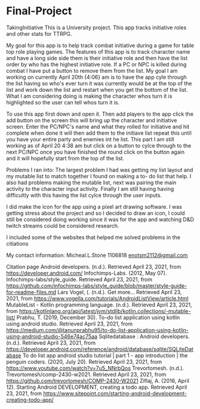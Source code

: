 # Final-Project

TakingInitiative
This is a University project. This app tracks initiative roles and other stats for TTRPG.

My goal for this app is to help track combat initiative during a game for table top role playing games. The features of this app is to track character name and have a long side side them is their initiative role and then have the list order by who has the highest initiative role. If a PC or NPC is killed during combat I have put a button to remove them from the list. My goal I am working on currently April 20th {4:06} am is to have the app cyle through the list having so who's ever turn it was currently would be at the top of the list and work down the list and restart when you get the bottom of the list. What I am considering doing is making the character whos turn it is highlighted so the user can tell whos turn it is.

To use this app first down and open it. Then add players to the app click the add button on the screen this will bring up the character and initiative screen. Enter the PC/NPC's name and what they rolled for initiative and hit complete when done it will then add them to the initiave list repeat this until you have your entire party and enemies int he list. This part I am still working as of April 20 4:38 am but click on a button to cylce through to the next PC/NPC once you have finished the round click on the button again and it will hopefully start from the top of the list.

Problems I ran into: The largest problem I had was getting my list layout and my mutable list to match together I found on making a to- do list that help. I also had problems making the mutable list, next was pairing the main activity to the character input activity. Finally I am still having having difficultly with this having the list cylce through the user inputs.

I did make the icon for the app using a pixel art drawing software. I was getting stress about the project and so I decided to draw an icon, I could still be considered doing working since it was for the app and watching D&D twitch streams could be considered research.

I included some of the websites that helped me solved problems in the citiations 

My contact information:
Micheal.L.Stone
1106818
enotsm2112@gmail.com

Citation page
Android developers. (n.d.). Retrieved April 23, 2021, from https://developer.android.com/ Infochimps-Labs. (2012, May 07). Infochimps-labs/style_guide. Retrieved April 23, 2021, from https://github.com/infochimps-labs/style_guide/blob/master/style-guide-for-readme-files.md Lars Vogel, (. (n.d.). Get more... Retrieved April 23, 2021, from https://www.vogella.com/tutorials/AndroidListView/article.html MutableList - Kotlin programming language. (n.d.). Retrieved April 23, 2021, from https://kotlinlang.org/api/latest/jvm/stdlib/kotlin.collections/-mutable-list/ Prabhu, T. (2019, December 30). To-do list application using kotlin using android studio. Retrieved April 23, 2021, from https://medium.com/@tanunprabhu95/to-do-list-application-using-kotlin-using-android-studio-546e74ac75aa Sqlitedatabase : Android developers. (n.d.). Retrieved April 23, 2021, from https://developer.android.com/reference/android/database/sqlite/SQLiteDatabase To do list app android studio tutorial | part 1 - app introduction | the penguin coders. (2020, July 20). Retrieved April 23, 2021, from https://www.youtube.com/watch?v=7u5_NNrbQos Trevortomesh. (n.d.). Trevortomesh/comp-2430-w2021. Retrieved April 23, 2021, from https://github.com/trevortomesh/COMP-2430-W2021 Ziflaj, A. (2016, April 12). Starting Android DEVELOPMENT, creating a todo app. Retrieved April 23, 2021, from https://www.sitepoint.com/starting-android-development-creating-todo-app/
